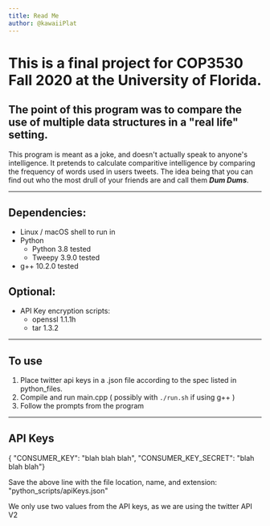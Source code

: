 ```yaml
---
title: Read Me
author: @kawaiiPlat
---
```


# This is a final project for COP3530 Fall 2020 at the University of Florida.
## The point of this program was to compare the use of multiple data structures in a "real life" setting. 

This program is meant as a joke, and doesn't actually speak to anyone's intelligence. It pretends to calculate comparitive intelligence by comparing the frequency of words used in users tweets. The idea being that you can find out who the most drull of your friends are and call them **_Dum Dums_**.

***
## Dependencies:
* Linux / macOS shell to run in
* Python
  * Python 3.8 tested 
  * Tweepy 3.9.0 tested
* g++ 10.2.0 tested

## Optional:
* API Key encryption scripts:
  * openssl 1.1.1h
  * tar 1.3.2

*** 
## To use
1. Place twitter api keys in a .json file according to the spec listed in python_files.
2. Compile and run main.cpp ( possibly with `./run.sh` if using g++ )
3. Follow the prompts from the program

***
## API Keys

{ "CONSUMER_KEY": "blah blah blah", "CONSUMER_KEY_SECRET": "blah blah blah"}

Save the above line with the file location, name, and extension: "python_scripts/apiKeys.json"

We only use two values from the API keys, as we are using the twitter API V2
